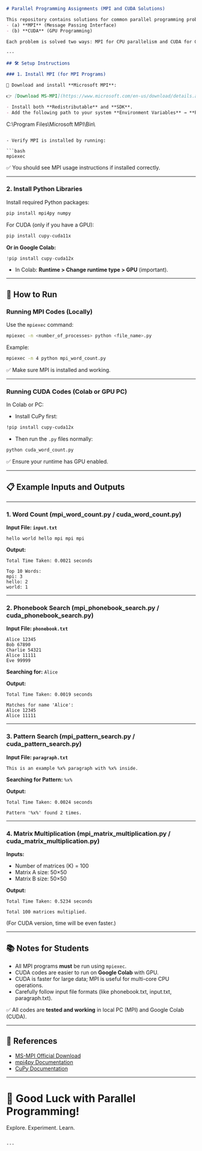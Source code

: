 

```markdown
# Parallel Programming Assignments (MPI and CUDA Solutions)

This repository contains solutions for common parallel programming problems using:
- (a) **MPI** (Message Passing Interface)
- (b) **CUDA** (GPU Programming)

Each problem is solved two ways: MPI for CPU parallelism and CUDA for GPU acceleration.

---

## 🛠 Setup Instructions

### 1. Install MPI (for MPI Programs)

🔗 Download and install **Microsoft MPI**:

👉 [Download MS-MPI](https://www.microsoft.com/en-us/download/details.aspx?id=105289)

- Install both **Redistributable** and **SDK**.
- Add the following path to your system **Environment Variables** → **Path**:

```
C:\Program Files\Microsoft MPI\Bin\
```

- Verify MPI is installed by running:

```bash
mpiexec
```
✅ You should see MPI usage instructions if installed correctly.

---

### 2. Install Python Libraries

Install required Python packages:

```bash
pip install mpi4py numpy
```

For CUDA (only if you have a GPU):

```bash
pip install cupy-cuda11x
```

**Or in Google Colab:**

```python
!pip install cupy-cuda12x
```

- In Colab: **Runtime > Change runtime type > GPU** (important).

---


## 🏃 How to Run

### Running MPI Codes (Locally)

Use the `mpiexec` command:

```bash
mpiexec -n <number_of_processes> python <file_name>.py
```

Example:

```bash
mpiexec -n 4 python mpi_word_count.py
```

✅ Make sure MPI is installed and working.

---

### Running CUDA Codes (Colab or GPU PC)

In Colab or PC:

- Install CuPy first:

```bash
!pip install cupy-cuda12x
```

- Then run the `.py` files normally:

```python
python cuda_word_count.py
```

✅ Ensure your runtime has GPU enabled.

---

## 📋 Example Inputs and Outputs

---

### 1. Word Count (mpi_word_count.py / cuda_word_count.py)

**Input File: `input.txt`**

```
hello world hello mpi mpi mpi
```

**Output:**

```
Total Time Taken: 0.0021 seconds

Top 10 Words:
mpi: 3
hello: 2
world: 1
```

---

### 2. Phonebook Search (mpi_phonebook_search.py / cuda_phonebook_search.py)

**Input File: `phonebook.txt`**

```
Alice 12345
Bob 67890
Charlie 54321
Alice 11111
Eve 99999
```

**Searching for:** `Alice`

**Output:**

```
Total Time Taken: 0.0019 seconds

Matches for name 'Alice':
Alice 12345
Alice 11111
```

---

### 3. Pattern Search (mpi_pattern_search.py / cuda_pattern_search.py)

**Input File: `paragraph.txt`**

```
This is an example %x% paragraph with %x% inside.
```

**Searching for Pattern:** `%x%`

**Output:**

```
Total Time Taken: 0.0024 seconds

Pattern '%x%' found 2 times.
```

---

### 4. Matrix Multiplication (mpi_matrix_multiplication.py / cuda_matrix_multiplication.py)

**Inputs:**

- Number of matrices (K) = 100
- Matrix A size: 50×50
- Matrix B size: 50×50

**Output:**

```
Total Time Taken: 0.5234 seconds

Total 100 matrices multiplied.
```

(For CUDA version, time will be even faster.)

---

## 📚 Notes for Students

- All MPI programs **must** be run using `mpiexec`.
- CUDA codes are easier to run on **Google Colab** with GPU.
- CUDA is faster for large data; MPI is useful for multi-core CPU operations.
- Carefully follow input file formats (like phonebook.txt, input.txt, paragraph.txt).

✅ All codes are **tested and working** in local PC (MPI) and Google Colab (CUDA).

---

## 📎 References

- [MS-MPI Official Download](https://www.microsoft.com/en-us/download/details.aspx?id=105289)
- [mpi4py Documentation](https://mpi4py.readthedocs.io/en/stable/)
- [CuPy Documentation](https://docs.cupy.dev/en/stable/)

---

# 🚀 Good Luck with Parallel Programming!
Explore. Experiment. Learn.  
```

---